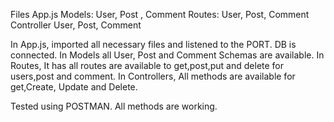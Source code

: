 Files
    App.js 
    Models:
        User, Post , Comment
    Routes:
        User, Post, Comment
    Controller
        User, Post, Comment 

In App.js, imported all necessary files and listened to the PORT. DB is connected. 
In Models all User, Post and Comment Schemas are available.
In Routes, It has all routes are available to get,post,put and delete for users,post and comment.
In Controllers, All methods are available for get,Create, Update and Delete. 

Tested using POSTMAN. All methods are working. 
